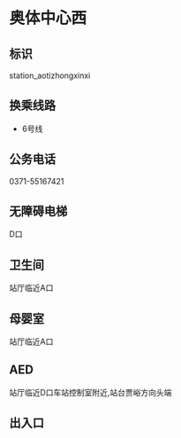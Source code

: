 # 奥体中心西

## 标识

station_aotizhongxinxi

## 换乘线路

- 6号线

## 公务电话

0371-55167421

## 无障碍电梯

D口

## 卫生间

站厅临近A口

## 母婴室

站厅临近A口

## AED

站厅临近D口车站控制室附近,站台贾峪方向头端

## 出入口

